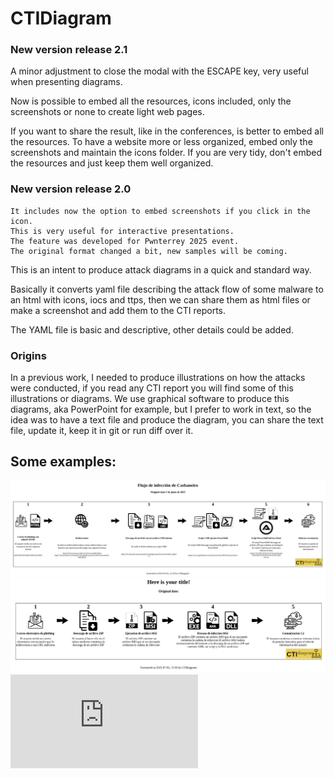 # CTIDiagram #

### New version release 2.1

A minor adjustment to close the modal with the ESCAPE key, very useful when presenting diagrams.

Now is possible to embed all the resources, icons included, only the screenshots or none to create light web pages.

If you want to share the result, like in the conferences, is better to embed all the resources.
To have a website more or less organized, embed only the screenshots and maintain the icons folder.
If you are very tidy, don't embed the resources and just keep them well organized.


### New version release 2.0

``` 
It includes now the option to embed screenshots if you click in the icon.
This is very useful for interactive presentations.
The feature was developed for Pwnterrey 2025 event.
The original format changed a bit, new samples will be coming.
```

This is an intent to produce attack diagrams in a quick and standard way.

Basically it converts yaml file describing the attack flow of some malware to an html with icons, iocs and ttps, then we can share them as html files or make a screenshot and add them to the CTI reports.

The YAML file is basic and descriptive, other details could be added.


### Origins

In a previous work, I needed to produce illustrations on how the attacks were conducted, if you read any CTI report you will find some of this illustrations or diagrams.
We use graphical software to produce this diagrams, aka PowerPoint for example, but I prefer to work in text, so the idea was to have a text file and produce the diagram, you can share the text file, update it, keep it in git or run diff over it.



## Some examples: 

![Casbaneiro](https://github.com/hugo-glez/ctidiagram/blob/main/results/casbaneiro.png)
![Mekotio](https://github.com/hugo-glez/ctidiagram/blob/main/results/mekotio.png)
![Fake CAPTCHA](https://github.com/hugo-glez/ctidiagram/blob/main/results/fc1.html)
